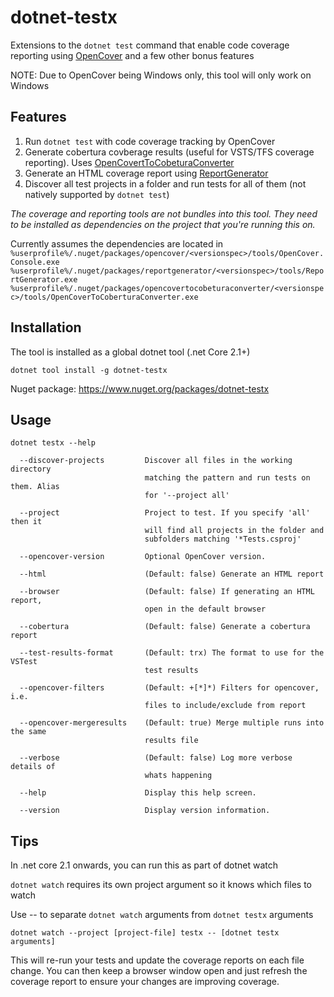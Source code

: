 # dotnet-testx

Extensions to the `dotnet test` command that enable code coverage reporting using [OpenCover](https://github.com/OpenCover/opencover) and a few other bonus features

NOTE: Due to OpenCover being Windows only, this tool will only work on Windows

## Features

1. Run `dotnet test` with code coverage tracking by OpenCover
1. Generate cobertura covberage results (useful for VSTS/TFS coverage reporting). Uses [OpenCovertToCobeturaConverter](https://www.nuget.org/packages/OpenCoverToCoberturaConverter/)
1. Generate an HTML coverage report using [ReportGenerator](https://www.nuget.org/packages/ReportGenerator)
1. Discover all test projects in a folder and run tests for all of them (not natively supported by `dotnet test`)

_The coverage and reporting tools are not bundles into this tool. They need to be installed as dependencies on the project that you're running this on._

Currently assumes the dependencies are located in `%userprofile%/.nuget/packages/opencover/<versionspec>/tools/OpenCover.Console.exe`
`%userprofile%/.nuget/packages/reportgenerator/<versionspec>/tools/ReportGenerator.exe`
`%userprofile%/.nuget/packages/opencovertocobeturaconverter/<versionspec>/tools/OpenCoverToCoberturaConverter.exe`

## Installation

The tool is installed as a global dotnet tool (.net Core 2.1+)

`dotnet tool install -g dotnet-testx`

Nuget package: https://www.nuget.org/packages/dotnet-testx

## Usage

`dotnet testx --help`

```text
  --discover-projects         Discover all files in the working directory
                              matching the pattern and run tests on them. Alias
                              for '--project all'

  --project                   Project to test. If you specify 'all' then it
                              will find all projects in the folder and
                              subfolders matching '*Tests.csproj'

  --opencover-version         Optional OpenCover version.

  --html                      (Default: false) Generate an HTML report

  --browser                   (Default: false) If generating an HTML report,
                              open in the default browser

  --cobertura                 (Default: false) Generate a cobertura report

  --test-results-format       (Default: trx) The format to use for the VSTest
                              test results

  --opencover-filters         (Default: +[*]*) Filters for opencover, i.e.
                              files to include/exclude from report

  --opencover-mergeresults    (Default: true) Merge multiple runs into the same
                              results file

  --verbose                   (Default: false) Log more verbose details of
                              whats happening

  --help                      Display this help screen.

  --version                   Display version information.

```

## Tips

In .net core 2.1 onwards, you can run this as part of dotnet watch

`dotnet watch` requires its own project argument so it knows which files to watch

Use -- to separate `dotnet watch` arguments from `dotnet testx` arguments

`dotnet watch --project [project-file] testx -- [dotnet testx arguments]`

This will re-run your tests and update the coverage reports on each file change. You can then keep a browser window open and just refresh the coverage report to ensure your changes are improving coverage.
